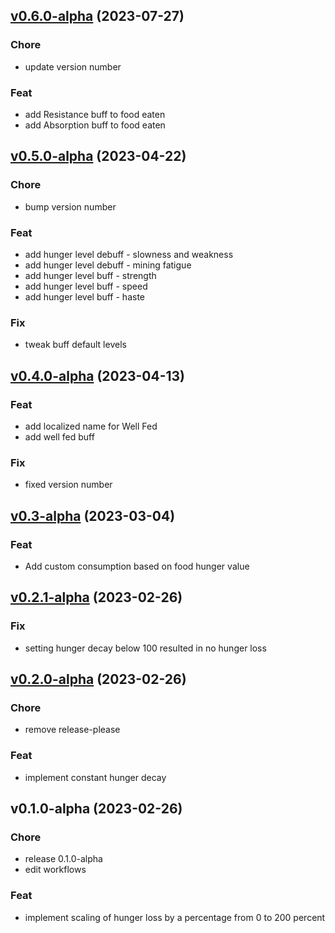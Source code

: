 
<a name="v0.6.0-alpha"></a>
## [v0.6.0-alpha](https://github.com/TeamIH/improvedhunger/compare/v0.5.0-alpha...v0.6.0-alpha) (2023-07-27)

### Chore

* update version number

### Feat

* add Resistance buff to food eaten
* add Absorption buff to food eaten


<a name="v0.5.0-alpha"></a>
## [v0.5.0-alpha](https://github.com/TeamIH/improvedhunger/compare/v0.4.0-alpha...v0.5.0-alpha) (2023-04-22)

### Chore

* bump version number

### Feat

* add hunger level debuff - slowness and weakness
* add hunger level debuff - mining fatigue
* add hunger level buff - strength
* add hunger level buff - speed
* add hunger level buff - haste

### Fix

* tweak buff default levels


<a name="v0.4.0-alpha"></a>
## [v0.4.0-alpha](https://github.com/TeamIH/improvedhunger/compare/v0.3-alpha...v0.4.0-alpha) (2023-04-13)

### Feat

* add localized name for Well Fed
* add well fed buff

### Fix

* fixed version number


<a name="v0.3-alpha"></a>
## [v0.3-alpha](https://github.com/TeamIH/improvedhunger/compare/v0.2.1-alpha...v0.3-alpha) (2023-03-04)

### Feat

* Add custom consumption based on food hunger value


<a name="v0.2.1-alpha"></a>
## [v0.2.1-alpha](https://github.com/TeamIH/improvedhunger/compare/v0.2.0-alpha...v0.2.1-alpha) (2023-02-26)

### Fix

* setting hunger decay below 100 resulted in no hunger loss


<a name="v0.2.0-alpha"></a>
## [v0.2.0-alpha](https://github.com/TeamIH/improvedhunger/compare/v0.1.0-alpha...v0.2.0-alpha) (2023-02-26)

### Chore

* remove release-please

### Feat

* implement constant hunger decay


<a name="v0.1.0-alpha"></a>
## v0.1.0-alpha (2023-02-26)

### Chore

* release 0.1.0-alpha
* edit workflows

### Feat

* implement scaling of hunger loss by a percentage from 0 to 200 percent

